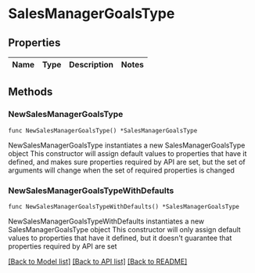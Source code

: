 # SalesManagerGoalsType

## Properties

Name | Type | Description | Notes
------------ | ------------- | ------------- | -------------

## Methods

### NewSalesManagerGoalsType

`func NewSalesManagerGoalsType() *SalesManagerGoalsType`

NewSalesManagerGoalsType instantiates a new SalesManagerGoalsType object
This constructor will assign default values to properties that have it defined,
and makes sure properties required by API are set, but the set of arguments
will change when the set of required properties is changed

### NewSalesManagerGoalsTypeWithDefaults

`func NewSalesManagerGoalsTypeWithDefaults() *SalesManagerGoalsType`

NewSalesManagerGoalsTypeWithDefaults instantiates a new SalesManagerGoalsType object
This constructor will only assign default values to properties that have it defined,
but it doesn't guarantee that properties required by API are set


[[Back to Model list]](../README.md#documentation-for-models) [[Back to API list]](../README.md#documentation-for-api-endpoints) [[Back to README]](../README.md)


